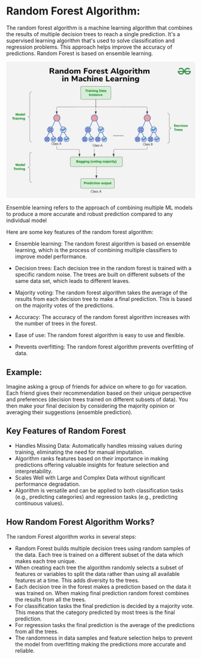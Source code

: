 # Random Forest Algorithm:

The random forest algorithm is a machine learning algorithm that combines the results of multiple decision trees to reach a single prediction. It's a supervised learning algorithm that's used to solve classification and regression problems. This approach helps improve the accuracy of predictions. Random Forest is based on ensemble learning.

![Random Forest](./images/random_forest.jpg)

Ensemble learning refers to the approach of combining multiple ML models to produce a more accurate and robust prediction compared to any individual model

Here are some key features of the random forest algorithm:

* Ensemble learning: The random forest algorithm is based on ensemble learning, which is the process of combining multiple classifiers to improve model performance. 

* Decision trees: Each decision tree in the random forest is trained with a specific random noise. The trees are built on different subsets of the same data set, which leads to different leaves.

* Majority voting: The random forest algorithm takes the average of the results from each decision tree to make a final prediction. This is based on the majority votes of the predictions. 

* Accuracy: The accuracy of the random forest algorithm increases with the number of trees in the forest. 

* Ease of use: The random forest algorithm is easy to use and flexible. 

* Prevents overfitting: The random forest algorithm prevents overfitting of data. 

## Example:

Imagine asking a group of friends for advice on where to go for vacation. Each friend gives their recommendation based on their unique perspective and preferences (decision trees trained on different subsets of data). You then make your final decision by considering the majority opinion or averaging their suggestions (ensemble prediction).

## Key Features of Random Forest
* Handles Missing Data: Automatically handles missing values during training, eliminating the need for manual imputation.
* Algorithm ranks features based on their importance in making predictions offering valuable insights for feature selection and interpretability.
* Scales Well with Large and Complex Data without significant performance degradation.
* Algorithm is versatile and can be applied to both classification tasks (e.g., predicting categories) and regression tasks (e.g., predicting continuous values).

## How Random Forest Algorithm Works?
The random Forest algorithm works in several steps:

* Random Forest builds multiple decision trees using random samples of the data. Each tree is trained on a different subset of the data which makes each tree unique.
* When creating each tree the algorithm randomly selects a subset of features or variables to split the data rather than using all available features at a time. This adds diversity to the trees.
* Each decision tree in the forest makes a prediction based on the data it was trained on. When making final prediction random forest combines the results from all the trees.
* For classification tasks the final prediction is decided by a majority vote. This means that the category predicted by most trees is the final prediction.
* For regression tasks the final prediction is the average of the predictions from all the trees.
* The randomness in data samples and feature selection helps to prevent the model from overfitting making the predictions more accurate and reliable.
